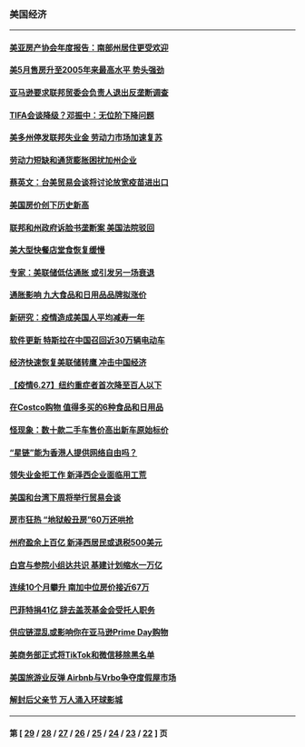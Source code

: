 ### 美国经济
---
#### [美亚房产协会年度报告：南部州居住更受欢迎](../../pages/ncid1078158/n13059244.md) 
#### [美5月售房升至2005年来最高水平 势头强劲](../../pages/ncid1078158/n13059009.md) 
#### [亚马逊要求联邦贸委会负责人退出反垄断调查](../../pages/ncid1078158/n13058866.md) 
#### [TIFA会谈降级？邓振中：无位阶下降问题](../../pages/ncid1078158/n13058589.md) 
#### [美多州停发联邦失业金 劳动力市场加速复苏](../../pages/ncid1078158/n13057593.md) 
#### [劳动力短缺和通货膨胀困扰加州企业](../../pages/ncid1078158/n13056864.md) 
#### [蔡英文：台美贸易会谈将讨论放宽疫苗进出口](../../pages/ncid1078158/n13056513.md) 
#### [美国房价创下历史新高](../../pages/ncid1078158/n13056591.md) 
#### [联邦和州政府诉脸书垄断案 美国法院驳回](../../pages/ncid1078158/n13054370.md) 
#### [美大型快餐店堂食恢复缓慢](../../pages/ncid1078158/n13054616.md) 
#### [专家：美联储低估通胀 或引发另一场衰退](../../pages/ncid1078158/n13054242.md) 
#### [通胀影响 九大食品和日用品品牌拟涨价](../../pages/ncid1078158/n13053586.md) 
#### [新研究：疫情造成美国人平均减寿一年](../../pages/ncid1078158/n13051240.md) 
#### [软件更新 特斯拉在中国召回近30万辆电动车](../../pages/ncid1078158/n13051159.md) 
#### [经济快速恢复美联储转鹰 冲击中国经济](../../pages/ncid1078158/n13051022.md) 
#### [【疫情6.27】纽约重症者首次降至百人以下](../../pages/ncid1078158/n13050578.md) 
#### [在Costco购物 值得多买的6种食品和日用品](../../pages/ncid1078158/n13037627.md) 
#### [怪现象：数十款二手车售价高出新车原始标价](../../pages/ncid1078158/n13048486.md) 
#### [“星链”能为香港人提供网络自由吗？](../../pages/ncid1078158/n13049224.md) 
#### [领失业金拒工作 新泽西企业面临用工荒](../../pages/ncid1078158/n13046132.md) 
#### [美国和台湾下周将举行贸易会谈](../../pages/ncid1078158/n13047653.md) 
#### [房市狂热 “地狱般丑房”60万还哄抢](../../pages/ncid1078158/n13046028.md) 
#### [州府盈余上百亿 新泽西居民或退税500美元](../../pages/ncid1078158/n13045381.md) 
#### [白宫与参院小组达共识 基建计划缩水一万亿](../../pages/ncid1078158/n13044960.md) 
#### [连续10个月攀升 南加中位房价接近67万](../../pages/ncid1078158/n13043851.md) 
#### [巴菲特捐41亿 辞去盖茨基金会受托人职务](../../pages/ncid1078158/n13042166.md) 
#### [供应链混乱或影响你在亚马逊Prime Day购物](../../pages/ncid1078158/n13037739.md) 
#### [美商务部正式将TikTok和微信移除黑名单](../../pages/ncid1078158/n13037440.md) 
#### [美国旅游业反弹  Airbnb与Vrbo争夺度假屋市场](../../pages/ncid1078158/n13036916.md) 
#### [解封后父亲节 万人涌入环球影城](../../pages/ncid1078158/n13035341.md) 

---
#### 第 [ [29](./29.md) / [28](./28.md) / [27](./27.md) / [26](./26.md) / [25](./25.md) / [24](./24.md) / [23](./23.md) / [22](./22.md) ] 页
